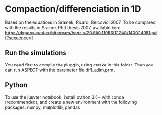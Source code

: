 Compaction/differenciation in 1D
===============================

Based on the equations in Sramek, Ricard, Bercovici 2007. 
To be compared with the results in Sramek PhD thesis 2007, 
available here https://dspace.cuni.cz/bitstream/handle/20.500.11956/12248/140024981.pdf?sequence=1

## Run the simulations

You need first to compile the pluggin, using cmake in this folder. 
Then you can run ASPECT with the parameter file diff_adim.prm . 


## Python 

To use the jupyter notebook, install python 3.6+
with conda (recommended), and create a new environment 
with the following packages: 
numpy, matplotlib, pandas



